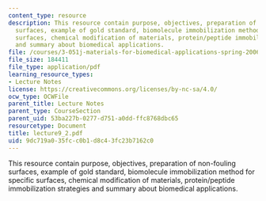 ```yaml
---
content_type: resource
description: This resource contain purpose, objectives, preparation of non-fouling
  surfaces, example of gold standard, biomolecule immobilization method for specific
  surfaces, chemical modification of materials, protein/peptide immobilization strategies
  and summary about biomedical applications.
file: /courses/3-051j-materials-for-biomedical-applications-spring-2006/9dc719a035fcc0b1d8c43fc23b7162c0_lecture9_2.pdf
file_size: 184411
file_type: application/pdf
learning_resource_types:
- Lecture Notes
license: https://creativecommons.org/licenses/by-nc-sa/4.0/
ocw_type: OCWFile
parent_title: Lecture Notes
parent_type: CourseSection
parent_uid: 53ba227b-0277-d751-a0dd-ffc8768dbc65
resourcetype: Document
title: lecture9_2.pdf
uid: 9dc719a0-35fc-c0b1-d8c4-3fc23b7162c0
---
```

This resource contain purpose, objectives, preparation of non-fouling surfaces, example of gold standard, biomolecule immobilization method for specific surfaces, chemical modification of materials, protein/peptide immobilization strategies and summary about biomedical applications.
